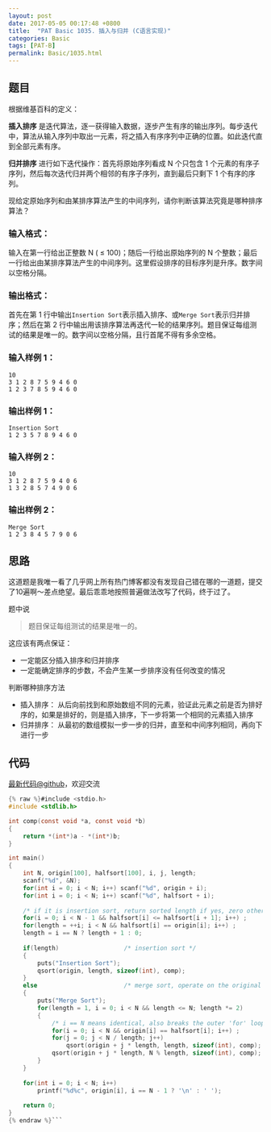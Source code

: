 ```yaml
---
layout: post
date: 2017-05-05 00:17:48 +0800
title:  "PAT Basic 1035. 插入与归并 (C语言实现)"
categories: Basic
tags: [PAT-B]
permalink: Basic/1035.html
---
```


## 题目

根据维基百科的定义：

**插入排序**
是迭代算法，逐一获得输入数据，逐步产生有序的输出序列。每步迭代中，算法从输入序列中取出一元素，将之插入有序序列中正确的位置。如此迭代直到全部元素有序。

**归并排序** 进行如下迭代操作：首先将原始序列看成 N 个只包含 1 个元素的有序子序列，然后每次迭代归并两个相邻的有序子序列，直到最后只剩下 1
个有序的序列。

现给定原始序列和由某排序算法产生的中间序列，请你判断该算法究竟是哪种排序算法？

### 输入格式：

输入在第一行给出正整数 N ( $\le$ 100)；随后一行给出原始序列的 N
个整数；最后一行给出由某排序算法产生的中间序列。这里假设排序的目标序列是升序。数字间以空格分隔。

### 输出格式：

首先在第 1 行中输出`Insertion Sort`表示插入排序、或`Merge Sort`表示归并排序；然后在第 2
行中输出用该排序算法再迭代一轮的结果序列。题目保证每组测试的结果是唯一的。数字间以空格分隔，且行首尾不得有多余空格。

### 输入样例 1：

    
    
    10
    3 1 2 8 7 5 9 4 6 0
    1 2 3 7 8 5 9 4 6 0
    

### 输出样例 1：

    
    
    Insertion Sort
    1 2 3 5 7 8 9 4 6 0
    

### 输入样例 2：

    
    
    10
    3 1 2 8 7 5 9 4 0 6
    1 3 2 8 5 7 4 9 0 6
    

### 输出样例 2：

    
    
    Merge Sort
    1 2 3 8 4 5 7 9 0 6
    



## 思路

这道题是我唯一看了几乎网上所有热门博客都没有发现自己错在哪的一道题，提交了10遍啊～差点绝望。最后乖乖地按照普遍做法改写了代码，终于过了。

题中说
> 题目保证每组测试的结果是唯一的。

这应该有两点保证：
- 一定能区分插入排序和归并排序
- 一定能确定排序的步数，不会产生某一步排序没有任何改变的情况

判断哪种排序方法
- 插入排序：
从后向前找到和原始数组不同的元素，验证此元素之前是否为排好序的，如果是排好的，则是插入排序，下一步将第一个相同的元素插入排序
- 归并排序：
从最初的数组模拟一步一步的归并，直至和中间序列相同，再向下进行一步

## 代码

[最新代码@github](https://github.com/OliverLew/PAT/blob/master/PATBasic/1035.c)，欢迎交流
```c
{% raw %}#include <stdio.h>
#include <stdlib.h>

int comp(const void *a, const void *b)
{ 
    return *(int*)a - *(int*)b;
}

int main()
{
    int N, origin[100], halfsort[100], i, j, length;
    scanf("%d", &N);
    for(int i = 0; i < N; i++) scanf("%d", origin + i);
    for(int i = 0; i < N; i++) scanf("%d", halfsort + i);
    
    /* if it is insertion sort, return sorted length if yes, zero otherwise */
    for(i = 0; i < N - 1 && halfsort[i] <= halfsort[i + 1]; i++) ;
    for(length = ++i; i < N && halfsort[i] == origin[i]; i++) ;
    length = i == N ? length + 1 : 0;
    
    if(length)                  /* insertion sort */
    {
        puts("Insertion Sort");
        qsort(origin, length, sizeof(int), comp);
    }
    else                        /* merge sort, operate on the original array */
    {
        puts("Merge Sort");
        for(length = 1, i = 0; i < N && length <= N; length *= 2)
        {
            /* i == N means identical, also breaks the outer 'for' loop */
            for(i = 0; i < N && origin[i] == halfsort[i]; i++) ; 
            for(j = 0; j < N / length; j++)
                qsort(origin + j * length, length, sizeof(int), comp);
            qsort(origin + j * length, N % length, sizeof(int), comp);
        }
    }
    
    for(int i = 0; i < N; i++) 
        printf("%d%c", origin[i], i == N - 1 ? '\n' : ' ');
    
    return 0;
}
{% endraw %}```